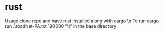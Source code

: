 # rust
Usage clone repo and have rust installed along with cargo \n
To run cargo run .\roadNet-PA.txt 190000 "\t" in the base directory

